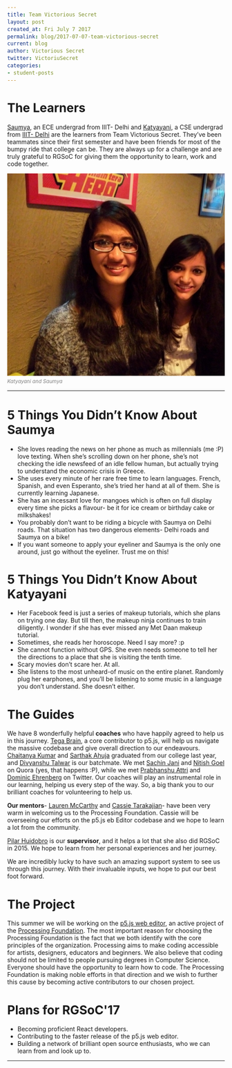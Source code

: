 ```yaml
---
title: Team Victorious Secret
layout: post
created_at: Fri July 7 2017
permalink: blog/2017-07-07-team-victorious-secret
current: blog
author: Victorious Secret
twitter: VictoriuSecret  ‏
categories:
- student-posts
---
```


# The Learners

[Saumya](https://github.com/saumya1906), an ECE undergrad from IIIT- Delhi and [Katyayani](https://github.com/Katy310), a CSE undergrad from [IIIT- Delhi](https://iiitd.ac.in/) are the learners from Team Victorious Secret. They’ve been teammates since their first semester and have been friends for most of the bumpy ride that college can be. They are always up for a challenge and are truly grateful to RGSoC for giving them the opportunity to learn, work and code together. 

![Team Victorious Secret](/img/blog/2017/team_victorious_secret.jpg)
<font color="grey"><small><i>Katyayani and Saumya</i></small></font>
- - -

# 5 Things You Didn’t Know About Saumya

* She loves reading the news on her phone as much as millennials (me :P) love texting. When she’s scrolling down on her phone, she’s not checking the idle newsfeed of an idle fellow human, but actually trying to understand the economic crisis in Greece.
* She uses every minute of her rare free time to learn languages. French, Spanish, and even Esperanto, she’s tried her hand at all of them. She is currently learning Japanese.
* She has an incessant love for mangoes which is often on full display every time she picks a flavour- be it for ice cream or birthday cake or milkshakes!
* You probably don’t want to be riding a bicycle with Saumya on Delhi roads. That situation has two dangerous elements- Delhi roads and Saumya on a bike!
* If you want someone to apply your eyeliner and Saumya is the only one around, just go without the eyeliner. Trust me on this! 

# 5 Things You Didn’t Know About Katyayani

* Her Facebook feed is just a series of makeup tutorials, which she plans on trying one day. But till then, the makeup ninja continues to train diligently. I wonder if she has ever missed any Met Daan makeup tutorial.
* Sometimes, she reads her horoscope. Need I say more? :p 
* She cannot function without GPS. She even needs someone to tell her the directions to a place that she is visiting the tenth time.
* Scary movies don’t scare her. At all.
* She listens to the most unheard-of music on the entire planet. Randomly plug her earphones, and you’ll be listening to some music in a language you don’t understand. She doesn’t either. 

# The Guides

We have 8 wonderfully helpful **coaches** who have happily agreed to help us in this journey. [Tega Brain](https://github.com/tegacodes), a core contributor to p5.js, will help us navigate the massive codebase and give overall direction to our endeavours. [Chaitanya Kumar](https://github.com/ChaitanyaKr) and [Sarthak Ahuja](https://github.com/jokereactive) graduated from our college last year, and [Divyanshu Talwar](https://github.com/divyanshu-talwar) is our batchmate. We met [Sachin Jani](https://github.com/5achinJani) and [Nitish Goel](https://github.com/nitishg) on Quora (yes, that happens :P), while we met [Prabhanshu Attri](https://github.com/PrabhanshuAttri) and [Dominic Ehrenberg](https://github.com/djungowski) on Twitter. Our coaches will play an instrumental role in our learning, helping us every step of the way. So, a big thank you to our brilliant coaches for volunteering to help us.

**Our mentors**- [Lauren McCarthy](https://github.com/lmccart) and [Cassie Tarakajian](https://github.com/catarak)- have been very warm in welcoming us to the Processing Foundation. Cassie will be overseeing our efforts on the p5.js eb Editor codebase and we hope to learn a lot from the community.

[Pilar Huidobro](https://github.com/Althaire) is our **supervisor**, and it helps a lot that she also did RGSoC in 2015. We hope to learn from her personal experiences and her journey. 

We are incredibly lucky to have such an amazing support system to see us through this journey. With their invaluable inputs, we hope to put our best foot forward.

# The Project

This summer we will be working on the [p5.js web editor](https://github.com/processing/p5.js-web-editor), an active project of the [Processing Foundation](https://github.com/processing). The most important reason for choosing the Processing Foundation is the fact that we both identify with the core principles of the organization. Processing aims to make coding accessible for artists, designers, educators and beginners. We also believe that coding should not be limited to people pursuing degrees in Computer Science. Everyone should have the opportunity to learn how to code. The Processing Foundation is making noble efforts in that direction and we wish to further this cause by becoming active contributors to our chosen project.

# Plans for RGSoC'17
 
* Becoming proficient React developers.
* Contributing to the faster release of the p5.js web editor.
* Building a network of brilliant open source enthusiasts, who we can learn from and look up to.

---





